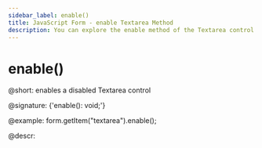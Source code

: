 ```yaml
---
sidebar_label: enable()
title: JavaScript Form - enable Textarea Method 
description: You can explore the enable method of the Textarea control of Form in the documentation of the DHTMLX JavaScript UI library. Browse developer guides and API reference, try out code examples and live demos, and download a free 30-day evaluation version of DHTMLX Suite.
---
```


# enable()

@short: enables a disabled Textarea control

@signature: {'enable(): void;'}

@example:
form.getItem("textarea").enable();

@descr:
